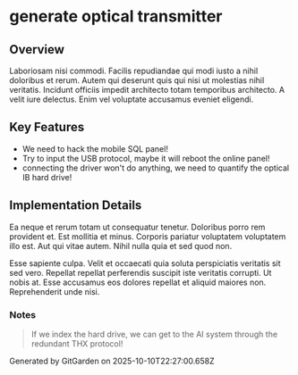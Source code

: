 # generate optical transmitter

## Overview
Laboriosam nisi commodi. Facilis repudiandae qui modi iusto a nihil doloribus et rerum. Autem qui deserunt quis qui nisi ut molestias nihil veritatis. Incidunt officiis impedit architecto totam temporibus architecto. A velit iure delectus. Enim vel voluptate accusamus eveniet eligendi.

## Key Features
- We need to hack the mobile SQL panel!
- Try to input the USB protocol, maybe it will reboot the online panel!
- connecting the driver won't do anything, we need to quantify the optical IB hard drive!

## Implementation Details
Ea neque et rerum totam ut consequatur tenetur. Doloribus porro rem provident et. Est mollitia et minus. Corporis pariatur voluptatem voluptatem illo est. Aut qui vitae autem. Nihil nulla quia et sed quod non.
 Esse sapiente culpa. Velit et occaecati quia soluta perspiciatis veritatis sit sed vero. Repellat repellat perferendis suscipit iste veritatis corrupti. Ut nobis at. Esse accusamus eos dolores repellat et aliquid maiores non. Reprehenderit unde nisi.

### Notes
> If we index the hard drive, we can get to the AI system through the redundant THX protocol!

Generated by GitGarden on 2025-10-10T22:27:00.658Z